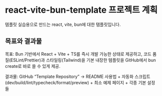 # react-vite-bun-template 프로젝트 계획

템플릿 실습용으로 만드는 react, vite, bun에 대한 탬플릿입니다.

## 목표와 결과물

목표: Bun 기반에서 React + Vite + TS를 즉시 개발 가능한 상태로 제공하고, 코드 품질(ESLint/Prettier)과 스타일링(Tailwind)을 기본 내장한 템플릿을 GitHub에서 bun create로 바로 쓸 수 있게 제공.

결과물: GitHub “Template Repository” -> README 사용법 + 자동화 스크립트(dev/build/lint/typecheck/format/preview) + 최소 예제 페이지 + 각종 기본 설정들
